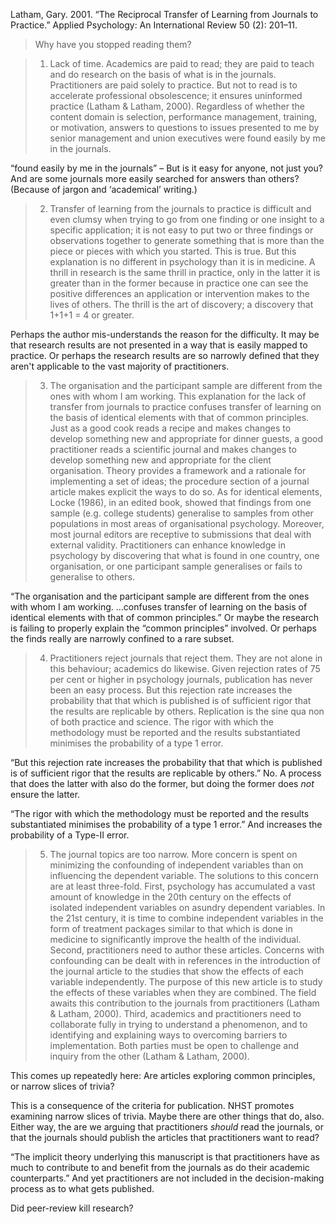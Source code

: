 Latham, Gary. 2001. “The Reciprocal Transfer of Learning from Journals to Practice.” Applied Psychology: An International Review 50 (2): 201–11.




> Why have you stopped reading them?

> 1. Lack of time. Academics are paid to read; they are paid to teach and do research on the basis of what is in the journals. Practitioners are paid solely to practice. But not to read is to accelerate professional obsolescence; it ensures uninformed practice (Latham & Latham, 2000). Regardless of whether the content domain is selection, performance management, training, or motivation, answers to questions to issues presented to me by senior management and union executives were found easily by me in the journals.

  “found easily by me in the journals” – But is it easy for anyone, not just you?  And are some journals more easily searched for answers than others?  (Because of jargon and ‘academical’ writing.)

> 2. Transfer of learning from the journals to practice is difficult and even clumsy when trying to go from one finding or one insight to a specific application; it is not easy to put two or three findings or observations together to generate something that is more than the piece or pieces with which you started. This is true. But this explanation is no different in psychology than it is in medicine. A thrill in research is the same thrill in practice, only in the latter it is greater than in the former because in practice one can see the positive differences an application or intervention makes to the lives of others. The thrill is the art of discovery; a discovery that 1+1+1 = 4 or greater.

  Perhaps the author mis-understands the reason for the difficulty.  It may be that research results are not presented in a way that is easily mapped to practice.  Or perhaps the research results are so narrowly defined that they aren't applicable to the vast majority of practitioners.

> 3. The organisation and the participant sample are different from the ones with whom I am working. This explanation for the lack of transfer from journals to practice confuses transfer of learning on the basis of identical elements with that of common principles. Just as a good cook reads a recipe and makes changes to develop something new and appropriate for dinner guests, a good practitioner reads a scientific journal and makes changes to develop something new and appropriate for the client organisation. Theory provides a framework and a rationale for implementing a set of ideas; the procedure section of a journal article makes explicit the ways to do so. As for identical elements, Locke (1986), in an edited book, showed that findings from one sample (e.g. college students) generalise to samples from other populations in most areas of organisational psychology. Moreover, most journal editors are receptive to submissions that deal with external validity. Practitioners can enhance knowledge in psychology by discovering that what is found in one country, one organisation, or one participant sample generalises or fails to generalise to others.

  “The organisation and the participant sample are different from the ones with whom I am working. …confuses transfer of learning on the basis of identical elements with that of common principles.”  Or maybe the research is failing to properly explain the “common principles” involved.  Or perhaps the finds really are narrowly confined to a rare subset.


> 4. Practitioners reject journals that reject them. They are not alone in this behaviour; academics do likewise. Given rejection rates of 75 per cent or higher in psychology journals, publication has never been an easy process. But this rejection rate increases the probability that that which is published is of sufficient rigor that the results are replicable by others. Replication is the sine qua non of both practice and science. The rigor with which the methodology must be reported and the results substantiated minimises the probability of a type 1 error.

  “But this rejection rate increases the probability that that which is published is of sufficient rigor that the results are replicable by others.”  No.  A process that does the latter with also do the former, but doing the former does *not* ensure the latter.

  “The rigor with which the methodology must be reported and the results substantiated minimises the probability of a type 1 error.”  And increases the probability of a Type-II error.


> 5. The journal topics are too narrow. More concern is spent on minimizing the confounding of independent variables than on influencing the dependent variable. The solutions to this concern are at least three-fold. First, psychology has accumulated a vast amount of knowledge in the 20th century on the effects of isolated independent variables on asundry dependent variables. In the 21st century, it is time to combine independent variables in the form of treatment packages similar to that which is done in medicine to significantly improve the health of the individual. Second, practitioners need to author these articles. Concerns with confounding can be dealt with in references in the introduction of the journal article to the studies that show the effects of each variable independently. The purpose of this new article is to study the effects of these variables when they are combined. The field awaits this contribution to the journals from practitioners (Latham & Latham, 2000). Third, academics and practitioners need to collaborate fully in trying to understand a phenomenon, and to identifying and explaining ways to overcoming barriers to implementation. Both parties must be open to challenge and inquiry from the other (Latham & Latham, 2000).

  This comes up repeatedly here: Are articles exploring common principles, or narrow slices of trivia?

  This is a consequence of the criteria for publication.  NHST promotes examining narrow slices of trivia.  Maybe there are other things that do, also.  Either way, the are we arguing that practitioners *should* read the journals, or that the journals should publish the articles that practitioners want to read?


“The implicit theory underlying this manuscript is that practitioners have as much to contribute to and benefit from the journals as do their academic counterparts.”  And yet practitioners are not included in the decision-making process as to what gets published.

Did peer-review kill research?





